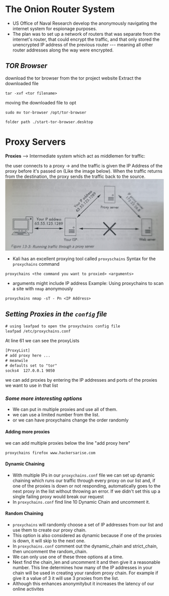 # The Onion Router System
- US Office of Naval Research develop the anonymously navigating the internet system for espionage purposes.
- The plan was to set up a network of routers that was separate from the internet's router, that could encrypt the traffic, and that only stored the unencrypted IP address of the previous router ---  meaning all other router addresses along the way were encrypted.
## *TOR Browser*
download the tor browser from the tor project website
Extract the downloaded file
```
tar -xvf <tor filename>
```
moving the downloaded file to opt
```
sudo mv tor-browser /opt/tor-browser
```
```
folder path ./start-tor-browser.desktop
```
# Proxy Servers
**Proxies** --> Intermediate system which act as middlemen for traffic:

the user connects to a proxy -> and the traffic is given the IP Address of the proxy before it's passed on (Like the image below). When the traffic returns from the destination, the proxy sends the traffic back to the source.                                  
![](../Attachments/Pasted%20image%2020240918230132.png)

- Kali has an excellent proxying tool called `proxyschains`
Syntax for the `proxychains` command
```
proxychains <the command you want to proxied> <arguments>
```
- arguments might include IP address
Example: Using proxychains to scan a site with `nmap` anonymously
```
proxychains nmap -sT - Pn <IP Address>
 ```
## *Setting Proxies in the `config` file* 
```
# using leafpad to open the proxychains config file
leafpad /etc/proxychains.conf
```
At line 61 we can see the proxyLists
```
[ProxyList]
# add proxy here ...
# meanwile
# defaults set to "tor"
socks4 	127.0.0.1 9050
```
we can add proxies by entering the IP addresses and ports of the proxies we want to use in that list
### *Some more interesting options*
- We can put in multiple proxies and use all of them.
-  we can use a limited number from the list.
- or we can have proxychains change the order randomly
#### Adding more proxies
we can add multiple proxies below the line "add proxy here"
```
proxychains firefox www.hackersarise.com
```
#### Dynamic Chaining
- With multiple IPs in our `proxychains.conf` file we can set up dynamic chaining which runs our traffic through every proxy on our list and, if one of the proxies is down or not responding, automatically goes to the next proxy in the list without throwing an error. If we didn't set this up a single failing proxy would break our request
- In `proxychains.conf` find line 10 Dynamic Chain and uncomment it.
#### Random Chaining 
- `proxychains` will randomly choose a set of IP addresses from our list and use them to create our proxy chain.
- This option is also considered as dynamic because if one of the proxies is down, it will skip to the next one.
- In `proxychains.conf` comment out the dynamic_chain and strict_chain, then uncomment the random_chain.
- We can only use one of these three options at a time.
- Next find the chain_len and uncomment it and then give it a reasonable number. This line determines how many of the IP addresses in your chain will be used in creating your random proxy chain. For example if give it a value of 3 it will use 3 prxoies from the list.
- Although this enhances anonymitybut it increases the latency of our online activites

